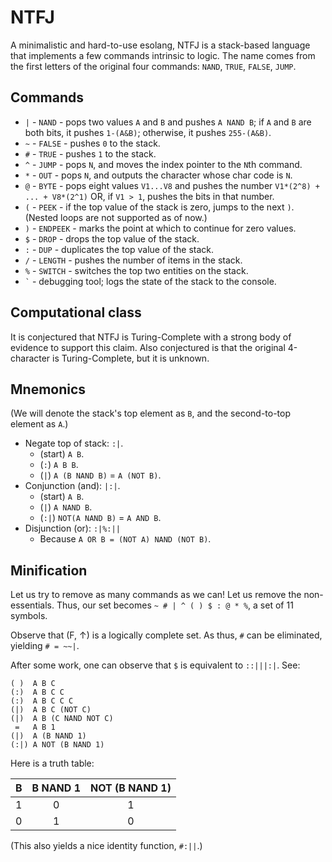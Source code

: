 # NTFJ
A minimalistic and hard-to-use esolang, NTFJ is a stack-based language that implements a few commands intrinsic to logic. The name comes from the first letters of the original four commands: `NAND`, `TRUE`, `FALSE`, `JUMP`.

## Commands

 * `|` - `NAND` - pops two values `A` and `B` and pushes `A NAND B`; if `A` and `B` are both bits, it pushes `1-(A&B)`; otherwise, it pushes `255-(A&B)`.
 * `~` - `FALSE` - pushes `0` to the stack.
 * `#` - `TRUE` - pushes `1` to the stack.
 * `^` - `JUMP` - pops `N`, and moves the index pointer to the `N`th command.
 * `*` - `OUT` - pops `N`, and outputs the character whose char code is `N`.
 * `@` - `BYTE` - pops eight values `V1...V8` and pushes the number `V1*(2^8) + ... + V8*(2^1)` OR, if `V1 > 1`, pushes the bits in that number.
 * `(` - `PEEK` - if the top value of the stack is zero, jumps to the next `)`. (Nested loops are not supported as of now.)
 * `)` - `ENDPEEK` - marks the point at which to continue for zero values.
 * `$` - `DROP` - drops the top value of the stack.
 * `:` - `DUP` - duplicates the top value of the stack.
 * `/` - `LENGTH` - pushes the number of items in the stack.
 * `%` - `SWITCH` - switches the top two entities on the stack.
 * `` ` `` - debugging tool; logs the state of the stack to the console.

## Computational class
It is conjectured that NTFJ is Turing-Complete with a strong body of evidence to support this claim. Also conjectured is that the original 4-character is Turing-Complete, but it is unknown.

## Mnemonics
(We will denote the stack's top element as `B`, and the second-to-top element as `A`.)

 * Negate top of stack: `:|`.
   * (start) `A B`.
   * (`:`) `A B B`.
   * (`|`) `A (B NAND B)` = `A (NOT B)`.
 * Conjunction (and): `|:|`.
   * (start) `A B`.
   * (`|`) `A NAND B`.
   * (`:|`) `NOT(A NAND B)` = `A AND B`.
 * Disjunction (or): `:|%:||`
   * Because `A OR B = (NOT A) NAND (NOT B)`.

## Minification

Let us try to remove as many commands as we can! Let us remove the non-essentials. Thus, our set becomes `~ # | ^ ( ) $ : @ * %`, a set of 11 symbols.

Observe that (F, &uarr;) is a logically complete set. As thus, `#` can be eliminated, yielding `# = ~~|`.

After some work, one can observe that `$` is equivalent to `::|||:|`. See:

    ( )  A B C
    (:)  A B C C
    (:)  A B C C C
    (|)  A B C (NOT C)
    (|)  A B (C NAND NOT C)
     =   A B 1
    (|)  A (B NAND 1)
    (:|) A NOT (B NAND 1)

Here is a truth table:

| B | B NAND 1 | NOT (B NAND 1) |
|:-:|:--------:|:--------------:|
| 1 |     0    |        1       |
| 0 |     1    |        0       |

(This also yields a nice identity function, `#:||`.)

